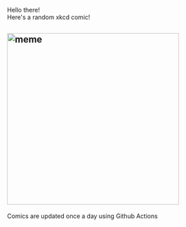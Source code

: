 Hello there! <br>Here's a random xkcd comic!<br>
## <img src="https://imgs.xkcd.com/comics/salt_mine.png" alt="meme" width="400"/><br>
Comics are updated once a day using Github Actions